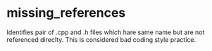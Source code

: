 # missing_references
Identifies pair of .cpp and .h files which hare same name but are not referenced direclty. This is considered bad coding style practice.
